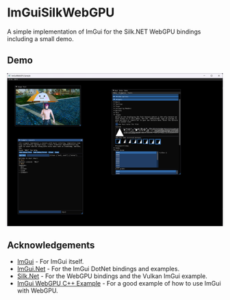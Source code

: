 # ImGuiSilkWebGPU

A simple implementation of ImGui for the Silk.NET WebGPU bindings including a small demo.

## Demo
![Demo Image](./images/demo1_small.png?raw=true)

## Acknowledgements

* [ImGui](https://github.com/ocornut/imgui) - For ImGui itself.
* [ImGui.Net](https://github.com/ImGuiNET/ImGui.NET) - For the ImGui DotNet bindings and examples.
* [Silk.Net](https://github.com/dotnet/Silk.NET) - For the WebGPU bindings and the Vulkan ImGui example.
* [ImGui WebGPU C++ Example](https://github.com/ocornut/imgui/blob/master/backends/imgui_impl_wgpu.cpp) - For a good example of how to use ImGui with WebGPU.
